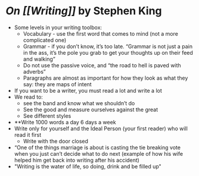 
# *On [[Writing]]* by Stephen King
* Some levels in your writing toolbox:
    * Vocabulary - use the first word that comes to mind (not a more complicated one)
    * Grammar - if you don’t know, it’s too late. “Grammar is not just a pain in the ass, it’s the pole you grab to get your thoughts up on their feed and walking”
    * Do not use the passive voice, and “the road to hell is paved with adverbs”
    * Paragraphs are almost as important for how they look as what they say: they are maps of intent
* If you want to be a writer, you must read a lot and write a lot
* We read to:
    * see the band and know what we shouldn’t do
    * See the good and measure ourselves against the great
    * See different styles
* **Write 1000 words a day 6 days a week
* Write only for yourself and the Ideal Person (your first reader) who will read it first
    * Write with the door closed
* “One of the things marriage is about is casting the tie breaking vote when you just can’t decide what to do next (example of how his wife helped him get back into writing after his accident)
* "Writing is the water of life, so doing, drink and be filled up"

